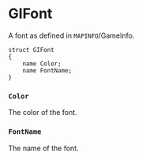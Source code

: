 # GIFont

A font as defined in `MAPINFO`/GameInfo.

```
struct GIFont
{
	name Color;
	name FontName;
}
```

### `Color`

The color of the font.

### `FontName`

The name of the font.

<!-- EOF -->
